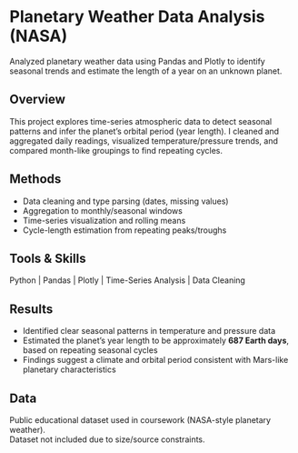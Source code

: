 # Planetary Weather Data Analysis (NASA)
Analyzed planetary weather data using Pandas and Plotly to identify seasonal trends and estimate the length of a year on an unknown planet.

## Overview
This project explores time-series atmospheric data to detect seasonal patterns and infer the planet’s orbital period (year length). I cleaned and aggregated daily readings, visualized temperature/pressure trends, and compared month-like groupings to find repeating cycles.

## Methods
- Data cleaning and type parsing (dates, missing values)
- Aggregation to monthly/seasonal windows
- Time-series visualization and rolling means
- Cycle-length estimation from repeating peaks/troughs

## Tools & Skills
Python | Pandas | Plotly | Time-Series Analysis | Data Cleaning

## Results
- Identified clear seasonal patterns in temperature and pressure data
- Estimated the planet’s year length to be approximately **687 Earth days**, based on repeating seasonal cycles
- Findings suggest a climate and orbital period consistent with Mars-like planetary characteristics

## Data
Public educational dataset used in coursework (NASA-style planetary weather).  
Dataset not included due to size/source constraints.
